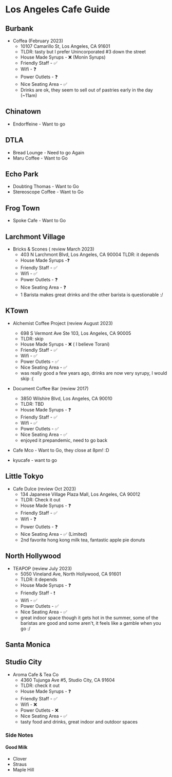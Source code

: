 
# Los Angeles Cafe Guide

## Burbank

- Coffea (February 2023)
    - 10107 Camarillo St, Los Angeles, CA 91601
    - TLDR: tasty but I prefer Unincorporated #3 down the street
    - House Made Syrups - ❌ (Monin Syrups)
    - Friendly Staff - ✅
    - Wifi - ❓
    - Power Outlets - ❓
    - Nice Seating Area - ✅
    - Drinks are ok, they seem to sell out of pastries early in the day (~11am)

## Chinatown

- Endorffeine - Want to go

## DTLA
- Bread Lounge - Need to go Again
- Maru Coffee - Want to Go

## Echo Park
- Doubting Thomas - Want to Go
- Stereoscope Coffee - Want to Go

## Frog Town
- Spoke Cafe - Want to Go

## Larchmont Village
- Bricks & Scones ( review March 2023)
    - 403 N Larchmont Blvd, Los Angeles, CA 90004
    TLDR: it depends
    - House Made Syrups -❓
    - Friendly Staff - ✅
    - Wifi - ✅
    - Power Outlets - ❓
    - Nice Seating Area - ❓
    - 1 Barista makes great drinks and the other barista is questionable :/ 

## KTown

- Alchemist Coffee Project (review August 2023)
    - 698 S Vermont Ave Ste 103, Los Angeles, CA 90005
    - TLDR: skip
    - House Made Syrups - ❌ ( I believe Torani)
    - Friendly Staff - ✅
    - Wifi - ✅
    - Power Outlets - ✅
    - Nice Seating Area - ✅
    - was really good a few years ago, drinks are now very syrupy, I would skip :(

- Document Coffee Bar (review 2017)
    - 3850 Wilshire Blvd, Los Angeles, CA 90010
    - TLDR: TBD
    - House Made Syrups - ❓
    - Friendly Staff - ✅
    - Wifi - ✅
    - Power Outlets - ✅
    - Nice Seating Area - ✅
    - enjoyed it prepandemic, need to go back

- Cafe Mco - Want to Go, they close at 8pm! :D
- kyucafe - want to go
## Little Tokyo

- Cafe Dulce (review Oct 2023)
    - 134 Japanese Village Plaza Mall, Los Angeles, CA 90012
    - TLDR: Check it out
    - House Made Syrups - ❓
    - Friendly Staff - ✅
    - Wifi - ❓
    - Power Outlets - ❓
    - Nice Seating Area - ✅ (Limited)
    - 2nd favorite hong kong milk tea, fantastic apple pie donuts

## North Hollywood
- TEAPOP (review July 2023)
    - 5050 Vineland Ave, North Hollywood, CA 91601
    - TLDR: it depends
    - House Made Syrups - ❓
    - Friendly Staff - ❗
    - Wifi - ✅
    - Power Outlets - ✅
    - Nice Seating Area - ✅ 
    - great indoor space though it gets hot in the summer, some of the baristas are good and some aren't, it feels like a gamble when you go :/ 

## Santa Monica

## Studio City

- Aroma Cafe & Tea Co
    - 4360 Tujunga Ave #5, Studio City, CA 91604
    - TLDR: check it out
    - House Made Syrups - ❓
    - Friendly Staff - ✅
    - Wifi - ❌
    - Power Outlets - ❌
    - Nice Seating Area - ✅ 
    - tasty food and drinks, great indoor and outdoor spaces

### Side Notes
#### Good Milk
- Clover
- Straus
- Maple Hill
